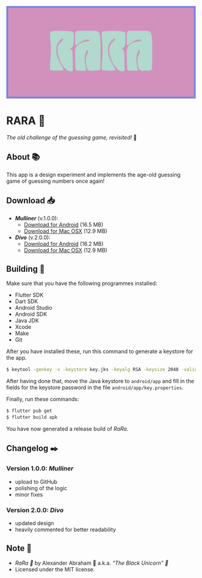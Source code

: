<p align="center">
 <img src="https://github.com/iamtheblackunicorn/rara/raw/main/assets/images/banner.png"/>
</p>

# RARA :rainbow:

*The old challenge of the guessing game, revisited!* :rainbow:

## About :books:

This app is a design experiment and implements the age-old guessing game of guessing numbers once again!

## Download :inbox_tray:

- ***Mulliner*** (v.1.0.0):
  - [Download for Android](https://github.com/iamtheblackunicorn/rara/releases/download/v.1.0.0/RaRa-v1.0.0-Mulliner-Release.apk) (16.5 MB)
  - [Download for Mac OSX](https://github.com/iamtheblackunicorn/rara/releases/download/v.1.0.0/RaRa-v1.0.0-Mulliner-Release.app.zip) (12.9 MB)
- ***Divo*** (v.2.0.0):
  - [Download for Android](https://github.com/iamtheblackunicorn/rara/releases/download/v.2.0.0/RaRa-v2.0.0-Divo-Release.apk) (16.2 MB)
  - [Download for Mac OSX](https://github.com/iamtheblackunicorn/rara/releases/download/v.2.0.0/RaRa-v2.0.0-Divo-Release.app.zip) (12.9 MB)

## Building :hammer:

Make sure that you have the following programmes installed:

- Flutter SDK
- Dart SDK
- Android Studio
- Android SDK
- Java JDK
- Xcode
- Make
- Git

After you have installed these, run this command to generate a keystore for the app.

```bash
$ keytool -genkey -v -keystore key.jks -keyalg RSA -keysize 2048 -validity 10000 -alias key
```

After having done that, move the Java keystore to `android/app` and fill in the fields for the keystore password in the file `android/app/key.properties`.

Finally, run these commands:

```bash
$ flutter pub get
$ flutter build apk
```

You have now generated a release build of *RaRa*.

## Changelog :black_nib:

### Version 1.0.0: ***Mulliner***

- upload to GitHub
- polishing of the logic
- minor fixes

### Version 2.0.0: ***Divo***

- updated design
- heavily commented for better readability

## Note :scroll:

- *RaRa :rainbow:* by Alexander Abraham :black_heart: a.k.a. *"The Black Unicorn" :unicorn:*
- Licensed under the MIT license.
